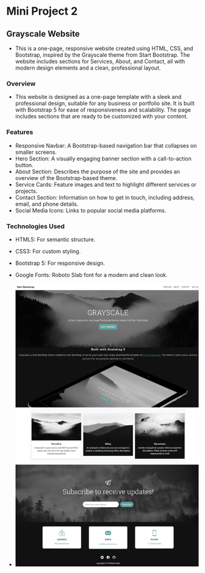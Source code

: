 # Mini Project 2

## Grayscale Website
- This is a one-page, responsive website created using HTML, CSS, and Bootstrap, inspired by the Grayscale theme from Start Bootstrap. The website includes sections for Services, About, and Contact, all with modern design elements and a clean, professional layout.

### Overview
- This website is designed as a one-page template with a sleek and professional design, suitable for any business or portfolio site. It is built with Bootstrap 5 for ease of responsiveness and scalability. The page includes sections that are ready to be customized with your content.

### Features
- Responsive Navbar: A Bootstrap-based navigation bar that collapses on smaller screens.
- Hero Section: A visually engaging banner section with a call-to-action button.
- About Section: Describes the purpose of the site and provides an overview of the Bootstrap-based theme.
- Service Cards: Feature images and text to highlight different services or projects.
- Contact Section: Information on how to get in touch, including address, email, and phone details.
- Social Media Icons: Links to popular social media platforms.

### Technologies Used
- HTML5: For semantic structure.
- CSS3: For custom styling.
- Bootstrap 5: For responsive design.
- Google Fonts: Roboto Slab font for a modern and clean look.

- <img src = "https://github.com/ArcherInfotechInhouseTraining/Web_Development_Mini_Projects/blob/main/Vishwajeet/Mini%20Project%202/Output%20Screenshots/_D__bootstrap_Gray_Scale_index.html.png?raw=true" alt = "gray scale image">
